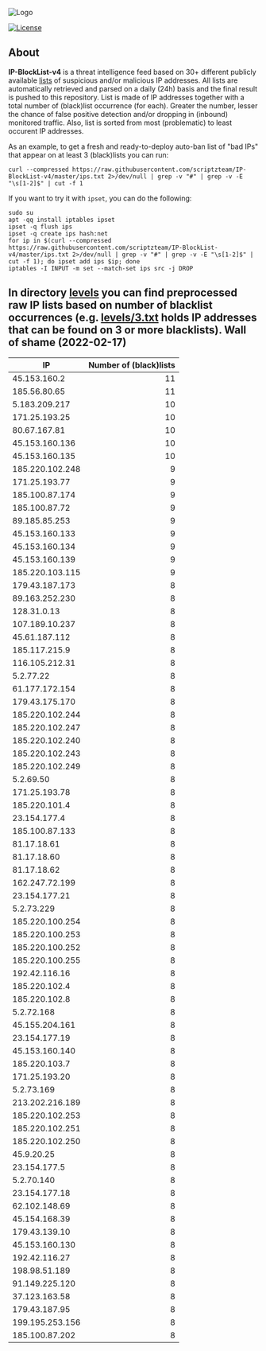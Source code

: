 ![Logo](https://i.imgur.com/PyKLAe7.png)

[![License](https://img.shields.io/badge/license-The_Unlicense-red.svg)](https://unlicense.org/)

About
----

**IP-BlockList-v4** is a threat intelligence feed based on 30+ different publicly available [lists](https://github.com/stamparm/maltrail) of suspicious and/or malicious IP addresses. All lists are automatically retrieved and parsed on a daily (24h) basis and the final result is pushed to this repository. List is made of IP addresses together with a total number of (black)list occurrence (for each). Greater the number, lesser the chance of false positive detection and/or dropping in (inbound) monitored traffic. Also, list is sorted from most (problematic) to least occurent IP addresses.

As an example, to get a fresh and ready-to-deploy auto-ban list of "bad IPs" that appear on at least 3 (black)lists you can run:

```
curl --compressed https://raw.githubusercontent.com/scriptzteam/IP-BlockList-v4/master/ips.txt 2>/dev/null | grep -v "#" | grep -v -E "\s[1-2]$" | cut -f 1
```

If you want to try it with `ipset`, you can do the following:

```
sudo su
apt -qq install iptables ipset
ipset -q flush ips
ipset -q create ips hash:net
for ip in $(curl --compressed https://raw.githubusercontent.com/scriptzteam/IP-BlockList-v4/master/ips.txt 2>/dev/null | grep -v "#" | grep -v -E "\s[1-2]$" | cut -f 1); do ipset add ips $ip; done
iptables -I INPUT -m set --match-set ips src -j DROP
```

In directory [levels](levels) you can find preprocessed raw IP lists based on number of blacklist occurrences (e.g. [levels/3.txt](levels/3.txt) holds IP addresses that can be found on 3 or more blacklists).
Wall of shame (2022-02-17)
----

|IP|Number of (black)lists|
|---|--:|
45.153.160.2|11
185.56.80.65|11
5.183.209.217|10
171.25.193.25|10
80.67.167.81|10
45.153.160.136|10
45.153.160.135|10
185.220.102.248|9
171.25.193.77|9
185.100.87.174|9
185.100.87.72|9
89.185.85.253|9
45.153.160.133|9
45.153.160.134|9
45.153.160.139|9
185.220.103.115|9
179.43.187.173|8
89.163.252.230|8
128.31.0.13|8
107.189.10.237|8
45.61.187.112|8
185.117.215.9|8
116.105.212.31|8
5.2.77.22|8
61.177.172.154|8
179.43.175.170|8
185.220.102.244|8
185.220.102.247|8
185.220.102.240|8
185.220.102.243|8
185.220.102.249|8
5.2.69.50|8
171.25.193.78|8
185.220.101.4|8
23.154.177.4|8
185.100.87.133|8
81.17.18.61|8
81.17.18.60|8
81.17.18.62|8
162.247.72.199|8
23.154.177.21|8
5.2.73.229|8
185.220.100.254|8
185.220.100.253|8
185.220.100.252|8
185.220.100.255|8
192.42.116.16|8
185.220.102.4|8
185.220.102.8|8
5.2.72.168|8
45.155.204.161|8
23.154.177.19|8
45.153.160.140|8
185.220.103.7|8
171.25.193.20|8
5.2.73.169|8
213.202.216.189|8
185.220.102.253|8
185.220.102.251|8
185.220.102.250|8
45.9.20.25|8
23.154.177.5|8
5.2.70.140|8
23.154.177.18|8
62.102.148.69|8
45.154.168.39|8
179.43.139.10|8
45.153.160.130|8
192.42.116.27|8
198.98.51.189|8
91.149.225.120|8
37.123.163.58|8
179.43.187.95|8
199.195.253.156|8
185.100.87.202|8

